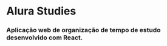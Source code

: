 <h1>Alura Studies</h1>

<h3>Aplicação web de organização de tempo de estudo desenvolvido com React.</h3>